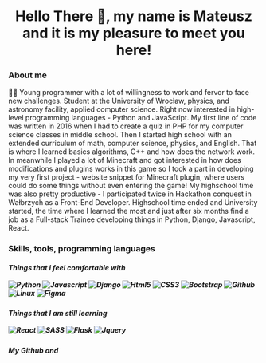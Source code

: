 <h1 align = "center">Hello There 👋, my name is Mateusz and it is my pleasure to meet you here!</h1>

<h3> About me </h3>
<p>🧔🏻 Young programmer with a lot of willingness to work and fervor to face new challenges. Student at the University of Wrocław, physics, and astronomy facility, applied computer science. Right now interested in high-level programming languages - Python and JavaScript. My first line of code was written in 2016 when I had to create a quiz in PHP for my computer science classes in middle school. Then I started high school with an extended curriculum of math, computer science, physics, and English. That is where I learned basics algorithms, C++ and how does the network work. In meanwhile I played a lot of Minecraft and got interested in how does modifications and plugins works in this game so I took a part in developing my very first project - website snippet for Minecraft plugin, where users could do some things without even entering the game! My highschool time was also pretty productive - I participated twice in Hackathon conquest in Wałbrzych as a Front-End Developer. Highschool time ended and University started, the time where I learned the most and just after six months find a job as a Full-stack Trainee developing things in Python, Django, Javascript, React.</p>

<h3> Skills, tools, programming languages</h3>

<h5>Things that i feel comfortable with
<br></br>
<img alt = "Python" src = "https://img.shields.io/badge/-Python-2285b3?style=flat-square&logo=python&logoColor=white" />
<img alt="Javascript" src="https://img.shields.io/badge/-Javascript-ECD53E?style=flat-square&logo=Javascript&logoColor=white" />
<img alt="Django" src="https://img.shields.io/badge/Django-135428?style=flat-square&logo=django&logoColor=white" />
<img alt="Html5" src="https://img.shields.io/badge/-HTML5-E34F26?style=flat-square&logo=html5&logoColor=white" />
<img alt="CSS3" src="https://img.shields.io/badge/-CSS3-264de4?style=flat-square&logo=CSS3&logoColor=white" />
<img alt="Bootstrap" src="https://img.shields.io/badge/-Bootstrap-6b3b9c?style=flat-square&logo=bootstrap&logoColor=white" />
<img alt="Github" src="https://img.shields.io/badge/-Github-f5f5f5?style=flat-square&logo=github&logoColor=black" />
<img alt="Linux" src="https://img.shields.io/badge/-Linux-e0a731?style=flat-square&logo=Linux&logoColor=white" />
<img alt="Figma" src="https://img.shields.io/badge/-Figma-6e5494?style=flat-square&logo=figma&logoColor=white" />
</h5>

<h5>Things that I am still learning
<br></br>
<img alt="React" src="https://img.shields.io/badge/-React-61DBFB?style=flat-square&logo=react&logoColor=black" />
<img alt="SASS" src="https://img.shields.io/badge/-Sass-cc6699?style=flat-square&logo=sass&logoColor=white" />
<img alt="Flask" src="https://img.shields.io/badge/-Flask-f0f0f0?style=flat-square&logo=flask&logoColor=black" />
<img alt="Jquery" src="https://img.shields.io/badge/-Jquery-0769ad?style=flat-square&logo=jquery&logoColor=white" />
</h5>

<h5>My Github and 